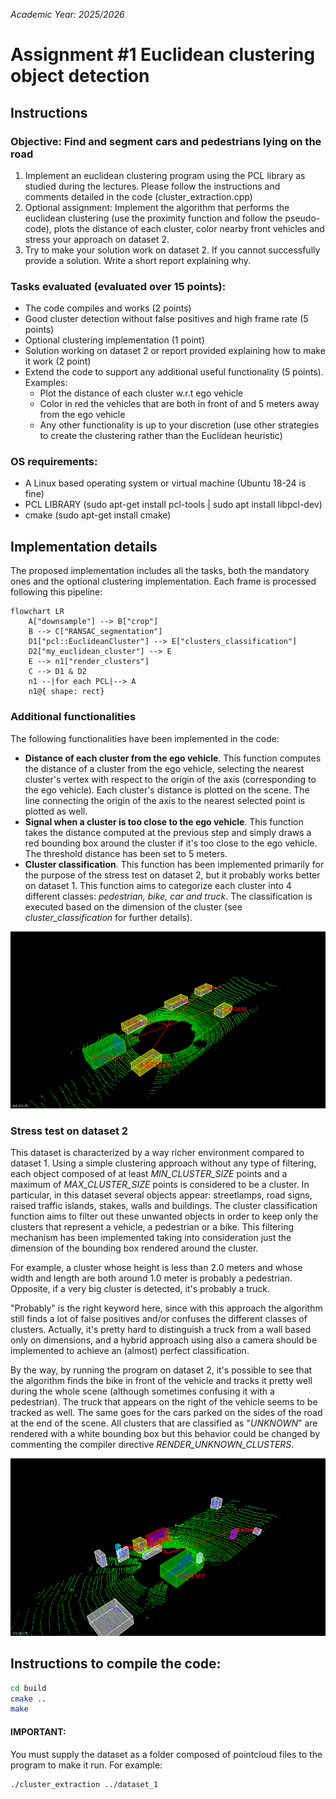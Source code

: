 *Academic Year: 2025/2026*

# Assignment #1 Euclidean clustering object detection
## Instructions 
### Objective: Find and segment cars and pedestrians lying on the road
1. Implement an euclidean clustering program using the PCL library as studied during the lectures. Please follow the instructions and comments detailed in the code (cluster_extraction.cpp)
2. Optional assignment: Implement the algorithm that performs the euclidean clustering (use the proximity function and follow the pseudo-code), plots the distance of each cluster, color nearby front vehicles and stress your approach on dataset 2.
3. Try to make your solution work on dataset 2. If you cannot successfully provide a solution. Write a short report explaining why.
       
### Tasks evaluated (evaluated over 15 points):
+ The code compiles and works (2 points)
+ Good cluster detection without false positives and high frame rate (5 points)
+ Optional clustering implementation (1 point)
+ Solution working on dataset 2 or report provided explaining how to make it work (2 point)
+ Extend the code to support any additional useful functionality (5 points). Examples:
    * Plot the distance of each cluster w.r.t ego vehicle 
    * Color in red the vehicles that are both in front of and 5 meters away from the ego vehicle 
    * Any other functionality is up to your discretion (use other strategies to create the clustering rather than the Euclidean heuristic)

### OS requirements:
- A Linux based operating system or virtual machine (Ubuntu 18-24 is fine)
- PCL LIBRARY (sudo apt-get install pcl-tools | sudo apt install libpcl-dev)
- cmake (sudo apt-get install cmake)

## Implementation details
The proposed implementation includes all the tasks, both the mandatory ones and the optional clustering implementation.
Each frame is processed following this pipeline:
```mermaid
flowchart LR
    A["downsample"] --> B["crop"]
    B --> C["RANSAC_segmentation"]
    D1["pcl::EuclideanCluster"] --> E["clusters_classification"]
    D2["my_euclidean_cluster"] --> E
    E --> n1["render_clusters"]
    C --> D1 & D2
    n1 --|for each PCL|--> A
    n1@{ shape: rect}
```

### Additional functionalities
The following functionalities have been implemented in the code:
- **Distance of each cluster from the ego vehicle**. This function computes the distance of a cluster from the ego vehicle, selecting the nearest cluster's vertex with respect to the origin of the axis (corresponding to the ego vehicle). Each cluster's distance is plotted on the scene. The line connecting the origin of the axis to the nearest selected point is plotted as well.
- **Signal when a cluster is too close to the ego vehicle**. This function takes the distance computed at the previous step and simply draws a red bounding box around the cluster if it's too close to the ego vehicle. The threshold distance has been set to 5 meters.
- **Cluster classification**. This function has been implemented primarily for the purpose of the stress test on dataset 2, but it probably works better on dataset 1. This function aims to categorize each cluster into 4 different classes: *pedestrian, bike, car and truck*. The classification is executed based on the dimension of the cluster (see *cluster_classification* for further details).

![Frame of algorithm running on dataset 1](./screen-dataset-1.png "Dataset 1")

### Stress test on dataset 2
This dataset is characterized by a way richer environment compared to dataset 1. Using a simple clustering approach without any type of filtering, each object composed of at least *MIN_CLUSTER_SIZE* points and a maximum of *MAX_CLUSTER_SIZE* points is considered to be a cluster. In particular, in this dataset several objects appear: streetlamps, road signs, raised traffic islands, stakes, walls and buildings.
The cluster classification function aims to filter out these unwanted objects in order to keep only the clusters that represent a vehicle, a pedestrian or a bike. This filtering mechanism has been implemented taking into consideration just the dimension of the bounding box rendered around the cluster.

For example, a cluster whose height is less than 2.0 meters and whose width and length are both around 1.0 meter is probably a pedestrian. Opposite, if a very big cluster is detected, it's probably a truck. 

"Probably" is the right keyword here, since with this approach the algorithm still finds a lot of false positives and/or confuses the different classes of clusters. Actually, it's pretty hard to distinguish a truck from a wall based only on dimensions, and a hybrid approach using also a camera should be implemented to achieve an (almost) perfect classification.

By the way, by running the program on dataset 2, it's possible to see that the algorithm finds the bike in front of the vehicle and tracks it pretty well during the whole scene (although sometimes confusing it with a pedestrian). The truck that appears on the right of the vehicle seems to be tracked as well. The same goes for the cars parked on the sides of the road at the end of the scene. All clusters that are classified as "*UNKNOWN*" are rendered with a white bounding box but this behavior could be changed by commenting the compiler directive *RENDER_UNKNOWN_CLUSTERS*.

![Frame of algorithm running on dataset 2](./screen-dataset-2.png "Dataset 2")

## Instructions to compile the code:
```bash
cd build
cmake ..
make
```

#### IMPORTANT:
You must supply the dataset as a folder composed of pointcloud files to the program to make it run. For example:
```bash
./cluster_extraction ../dataset_1
```


